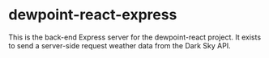 # dewpoint-react-express
This is the back-end Express server for the dewpoint-react project. It exists to send a server-side request weather data from the Dark Sky API.
